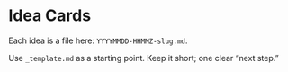# Idea Cards

Each idea is a file here: `YYYYMMDD-HHMMZ-slug.md`.

Use `_template.md` as a starting point. Keep it short; one clear “next step.”